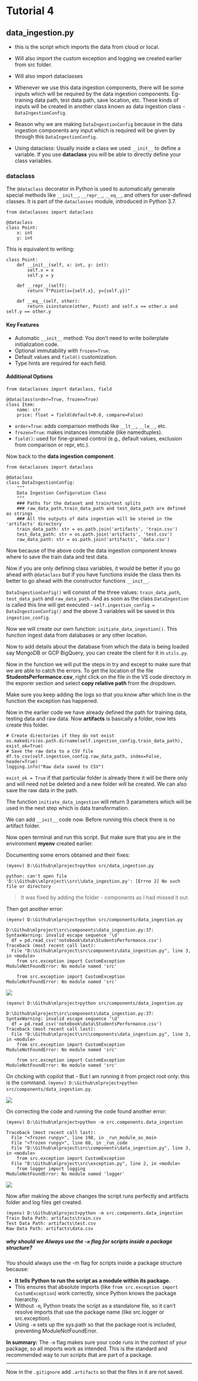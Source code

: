 # Tutorial 4

## __data_ingestion.py__

- this is the script which imports the data from cloud or local.
- Will also import the custom exception and logging we created earlier from src folder.
- Will also import dataclasses
- Whenever we use this data ingestion components, there will be some inputs which will be required by the data ingestion components. Eg- training data path, test data path, save location, etc. These kinds of inputs will be created in another class known as data ingestion class - `DataIngestionConfig`.

- Reason why we are making `DataIngestionConfig` because in the data ingestion components any input which is required will be given by through this `DataIngestionConfig`.

- Using dataclass: Usually inside a class we used `__init__` to define a variable. If you use __dataclass__ you will be able to directly define your class variables.

### dataclass
The `@dataclass` decorator in Python is used to automatically generate special methods like `__init__`, `__repr__`, `__eq__`, and others for user-defined classes. It is part of the `dataclasses` module, introduced in Python 3.7.

```
from dataclasses import dataclass

@dataclass
class Point:
    x: int
    y: int
```

This is equivalent to writing:

```
class Point:
    def __init__(self, x: int, y: int):
        self.x = x
        self.y = y

    def __repr__(self):
        return f"Point(x={self.x}, y={self.y})"

    def __eq__(self, other):
        return isinstance(other, Point) and self.x == other.x and self.y == other.y
```

#### Key Features

- Automatic `__init__` method: You don’t need to write boilerplate initialization code.
- Optional immutability with `frozen=True`.
- Default values and `field()` customization.
- Type hints are required for each field.

#### Additional Options

```
from dataclasses import dataclass, field

@dataclass(order=True, frozen=True)
class Item:
    name: str
    price: float = field(default=0.0, compare=False)
```

- `order=True`: adds comparison methods like `__lt__`, `__le__`, etc.
- `frozen=True`: makes instances immutable (like namedtuples).
- `field()`: used for fine-grained control (e.g., default values, exclusion from comparison or repr, etc.).

Now back to the __data ingestion component__.

```
from dataclasses import dataclass

@dataclass
class DataIngestionConfig:
    """
    Data Ingestion Configuration Class
    """
    ### Paths for the dataset and train/test splits
    ### raw_data_path,train_data_path and test_data_path are defined as strings
    ### All the outputs of data ingestion will be stored in the 'artifacts' directory
    train_data_path: str = os.path.join('artifacts', 'train.csv')
    test_data_path: str = os.path.join('artifacts', 'test.csv')
    raw_data_path: str = os.path.join('artifacts', 'data.csv')
```

Now because of the above code the data ingestion component knows where to save the train data and test data. 

Now if you are only defining class variables, it would be better if you go ahead with `@dataclass` but if you have functions inside the class then its better to go ahead with the constructor functions `__init__`.


`DataIngestionConfig()` will consist of the three values: `train_data_path`, `test_data_path` and `raw_data_path`. And as soon as the class `DataIngestion` is called this line will get executed - `self.ingestion_config = DataIngestionConfig()` and the above 3 variables will be saved in this `ingestion_config`.

Now we will create our own function: `initiate_data_ingestion()`. This function ingest data from databases or any other location.

Now to add details about the database from which the data is being loaded say MongoDB or GCP BigQuery, you can create the client for it in `utils.py`. 

Now in the function we will put the steps in try and except to make sure that we are able to catch the errors. To get the location of the file __StudentsPerformance.csv__, right click on the file in the VS code directory in the exporer section and 
select __copy relative path__ from the dropdown.

Make sure you keep adding the logs so that you know after which line in the function the exception has happened.

Now in the earlier code we have already defined the path for training data, testing data and raw data. Now __artifacts__ is basically a folder, now lets create this folder.

```
# Create directories if they do not exist
os.makedirs(os.path.dirname(self.ingestion_config.train_data_path), exist_ok=True)
# Save the raw data to a CSV file
df.to_csv(self.ingestion_config.raw_data_path, index=False, header=True)
logging.info("Raw data saved to CSV")
```

`exist_ok = True` if that particular folder is already there it will be there only and will need not be deleted and a new folder will be created. We can also save the raw data in the path.

The function `initiate_data_ingestion` will return 3 parameters which will be used in the next step which is data transformation.

We can add `__init__` code now. Before running this check there is no artifact folder. 

Now open terminal and run this script. But make sure that you are in the environment __myenv__ created earlier.

Documenting some errors obtained and their fixes:

```
(myenv) D:\Github\mlproject>python src/data_ingestion.py

python: can't open file 'D:\\Github\\mlproject\\src\\data_ingestion.py': [Errno 2] No such file or directory
```
> It was fixed by adding the folder - components as I had missed it out.

Then got another error:

```
(myenv) D:\Github\mlproject>python src/components/data_ingestion.py

D:\Github\mlproject\src\components\data_ingestion.py:37: SyntaxWarning: invalid escape sequence '\d'  
  df = pd.read_csv('notebook\data\StudentsPerformance.csv')
Traceback (most recent call last):
  File "D:\Github\mlproject\src\components\data_ingestion.py", line 3, in <module>
    from src.exception import CustomException
ModuleNotFoundError: No module named 'src'

    from src.exception import CustomException
ModuleNotFoundError: No module named 'src'
```

![](images/2.PNG)


```
(myenv) D:\Github\mlproject>python src/components/data_ingestion.py

D:\Github\mlproject\src\components\data_ingestion.py:37: SyntaxWarning: invalid escape sequence '\d'  
  df = pd.read_csv('notebook\data\StudentsPerformance.csv')
Traceback (most recent call last):
  File "D:\Github\mlproject\src\components\data_ingestion.py", line 3, in <module>
    from src.exception import CustomException
ModuleNotFoundError: No module named 'src'

    from src.exception import CustomException
ModuleNotFoundError: No module named 'src'
```

On chcking with copilot that - But I am running it from project root only: this is the command. `(myenv) D:\Github\mlproject>python src/components/data_ingestion.py`.

![](images/3.png)

On correcting the code and running the code found another error:

```
(myenv) D:\Github\mlproject>python -m src.components.data_ingestion

Traceback (most recent call last):
  File "<frozen runpy>", line 198, in _run_module_as_main
  File "<frozen runpy>", line 88, in _run_code
  File "D:\Github\mlproject\src\components\data_ingestion.py", line 3, in <module>
    from src.exception import CustomException
  File "D:\Github\mlproject\src\exception.py", line 2, in <module>
    from logger import logging
ModuleNotFoundError: No module named 'logger'
```

![](images/4.png)

Now after making the above changes the script runs perfectly and artifacts folder and log files get created.

```
(myenv) D:\Github\mlproject>python -m src.components.data_ingestion
Train Data Path: artifacts\train.csv
Test Data Path: artifacts\test.csv
Raw Data Path: artifacts\data.csv
```

##### why should we Always use the `-m` flag for scripts inside a package structure?

You should always use the -m flag for scripts inside a package structure because:

- __It tells Python to run the script as a module within its package.__
- This ensures that absolute imports (like `from src.exception import CustomException`) work correctly, since Python knows the package hierarchy.
- Without `-m`, Python treats the script as a standalone file, so it can’t resolve imports that use the package name (like src.logger or src.exception).
- Using `-m` sets up the sys.path so that the package root is included, preventing ModuleNotFoundError.

__In summary:__
The `-m` flag makes sure your code runs in the context of your package, so all imports work as intended. This is the standard and recommended way to run scripts that are part of a package.

***

Now in the `.gitignore` add `.artifacts` so that the files in it are not saved.

